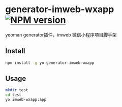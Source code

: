 # generator-imweb-wxapp [![NPM version](https://img.shields.io/npm/v/generator-imweb-wxapp.svg)](https://www.npmjs.com/package/generator-imweb-wxapp)
yeoman generator插件，imweb 微信小程序项目脚手架

## Install

``` bash
npm install -g yo generator-imweb-wxapp
```

## Usage  

```bash
mkdir test
cd test
yo imweb-wxapp:app
```

